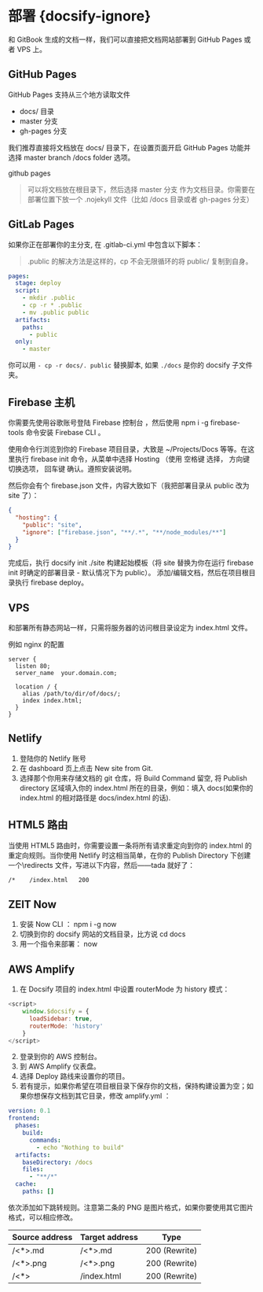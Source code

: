 # 部署 {docsify-ignore}

和 GitBook 生成的文档一样，我们可以直接把文档网站部署到 GitHub Pages 或者 VPS 上。

## GitHub Pages

GitHub Pages 支持从三个地方读取文件

- docs/ 目录
- master 分支
- gh-pages 分支

我们推荐直接将文档放在 docs/ 目录下，在设置页面开启 GitHub Pages 功能并选择 master branch /docs folder 选项。

github pages

> 可以将文档放在根目录下，然后选择 master 分支 作为文档目录。你需要在部署位置下放一个 .nojekyll 文件（比如 /docs 目录或者 gh-pages 分支）

## GitLab Pages

如果你正在部署你的主分支, 在 .gitlab-ci.yml 中包含以下脚本：

> .public 的解决方法是这样的，cp 不会无限循环的将 public/ 复制到自身。

```yaml
pages:
  stage: deploy
  script:
    - mkdir .public
    - cp -r * .public
    - mv .public public
  artifacts:
    paths:
      - public
  only:
    - master
```

你可以用 `- cp -r docs/. public` 替换脚本, 如果 `./docs` 是你的 docsify 子文件夹。

## Firebase 主机

你需要先使用谷歌账号登陆 Firebase 控制台 ，然后使用 npm i -g firebase-tools 命令安装 Firebase CLI 。

使用命令行浏览到你的 Firebase 项目目录，大致是 ~/Projects/Docs 等等。在这里执行 firebase init 命令，从菜单中选择 Hosting （使用 空格键 选择， 方向键 切换选项， 回车键 确认。遵照安装说明。

然后你会有个 firebase.json 文件，内容大致如下（我把部署目录从 public 改为 site 了）：

```json
{
  "hosting": {
    "public": "site",
    "ignore": ["firebase.json", "**/.*", "**/node_modules/**"]
  }
}
```

完成后，执行 docsify init ./site 构建起始模板（将 site 替换为你在运行 firebase init 时确定的部署目录 - 默认情况下为 public）。 添加/编辑文档，然后在项目根目录执行 firebase deploy。

## VPS

和部署所有静态网站一样，只需将服务器的访问根目录设定为 index.html 文件。

例如 nginx 的配置

```nginx
server {
  listen 80;
  server_name  your.domain.com;

  location / {
    alias /path/to/dir/of/docs/;
    index index.html;
  }
}
```

## Netlify

1. 登陆你的 Netlify 账号
2. 在 dashboard 页上点击 New site from Git.
3. 选择那个你用来存储文档的 git 仓库，将 Build Command 留空, 将 Publish directory 区域填入你的 index.html 所在的目录，例如：填入 docs(如果你的 index.html 的相对路径是 docs/index.html 的话).

## HTML5 路由

当使用 HTML5 路由时，你需要设置一条将所有请求重定向到你的 index.html 的重定向规则。当你使用 Netlify 时这相当简单，在你的 Publish Directory 下创建一个\redirects 文件，写进以下内容，然后——tada 就好了：

```sh
/*    /index.html   200
```

## ZEIT Now

1. 安装 Now CLI ： npm i -g now
2. 切换到你的 docsify 网站的文档目录，比方说 cd docs
3. 用一个指令来部署： now

## AWS Amplify

1. 在 Docsify 项目的 index.html 中设置 routerMode 为 history 模式：

```js
<script>
    window.$docsify = {
      loadSidebar: true,
      routerMode: 'history'
    }
</script>
```

2. 登录到你的 AWS 控制台。
3. 到 AWS Amplify 仪表盘。
4. 选择 Deploy 路线来设置你的项目。
5. 若有提示，如果你希望在项目根目录下保存你的文档，保持构建设置为空；如果你想保存文档到其它目录，修改 amplify.yml ：

```yml
version: 0.1
frontend:
  phases:
    build:
      commands:
        - echo "Nothing to build"
  artifacts:
    baseDirectory: /docs
    files:
      - "**/*"
  cache:
    paths: []
```

依次添加如下跳转规则。注意第二条的 PNG 是图片格式，如果你要使用其它图片格式，可以相应修改。

| Source address | Target address | Type          |
| -------------- | -------------- | ------------- |
| /<\*>.md       | /<\*>.md       | 200 (Rewrite) |
| /<\*>.png      | /<\*>.png      | 200 (Rewrite) |
| /<\*>          | /index.html    | 200 (Rewrite) |
